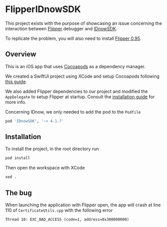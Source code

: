 # FlipperIDnowSDK

This project exists with the purpose of showcasing an issue concerning the
interaction between [Flipper](https://fbflipper.com/) debugger and
[IDnowSDK](https://github.com/idnow/de.idnow.ios).

To replicate the problem, you will also need to install
[Flipper 0.95](https://github.com/facebook/flipper/releases/tag/v0.95.0).

## Overview

This is an iOS app that uses [Cocoapods](https://cocoapods.org/) as a dependency
manager.

We created a SwiftUI project using XCode and setup Cocoapods following
[this guide](https://guides.cocoapods.org/using/using-cocoapods.html#creating-a-new-xcode-project-with-cocoapods).

We also added Flipper dependencies to our project and modified the `AppDelegate`
to setup Flipper at startup. Consult the
[installation guide](https://fbflipper.com/docs/getting-started/ios-native) for
more info.

Concerning IDnow, we only needed to add the pod to the `Podfile`
```ruby
pod 'IDnowSDK', '~> 4.1.7'
```

## Installation

To install the project, in the root directory run
```bash
pod install
```

Then open the workspace with XCode
```bash
xed .
```

## The bug

When launching the application with Flipper open, the app will crash at line 110
of `CertificateUtils.cpp` with the following error
```
Thread 10: EXC_BAD_ACCESS (code=1, address=0x300000000)
```
